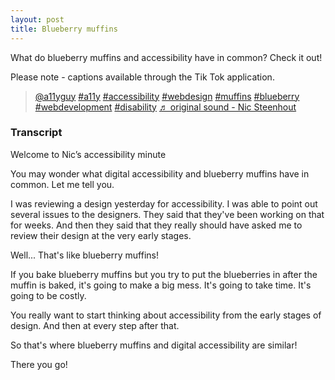 ```yaml
---
layout: post
title: Blueberry muffins
---
```

What do blueberry muffins and accessibility have in common? Check it out!

Please note - captions available through the Tik Tok application.

<blockquote class="tiktok-embed" cite="https://www.tiktok.com/@a11yguy/video/7055000385949306117" data-video-id="7055000385949306117" style="max-width: 605px;min-width: 325px;" > <section> <a target="_blank" title="@a11yguy" href="https://www.tiktok.com/@a11yguy">@a11yguy</a> <a title="a11y" target="_blank" href="https://www.tiktok.com/tag/a11y">#a11y</a> <a title="accessibility" target="_blank" href="https://www.tiktok.com/tag/accessibility">#accessibility</a> <a title="webdesign" target="_blank" href="https://www.tiktok.com/tag/webdesign">#webdesign</a> <a title="muffins" target="_blank" href="https://www.tiktok.com/tag/muffins">#muffins</a> <a title="blueberry" target="_blank" href="https://www.tiktok.com/tag/blueberry">#blueberry</a> <a title="webdevelopment" target="_blank" href="https://www.tiktok.com/tag/webdevelopment">#webdevelopment</a> <a title="disability" target="_blank" href="https://www.tiktok.com/tag/disability">#disability</a> <a target="_blank" title="♬ original sound - Nic Steenhout" href="https://www.tiktok.com/music/original-sound-7055000381893806853">♬ original sound - Nic Steenhout</a> </section> </blockquote> <script async src="https://www.tiktok.com/embed.js"></script>

### Transcript

Welcome to Nic’s accessibility minute

You  may  wonder what digital accessibility and blueberry muffins have in common. Let me tell you.

I was reviewing a design yesterday for accessibility. I was able to point out several issues to the designers. They said that they've been working on that for weeks. And then they said that they really should have asked me to review their design at the very early stages. 

Well... That's like blueberry muffins!

If you bake blueberry muffins but you try to put the blueberries in after the muffin is baked, it's going to make a big mess. It's going to take time. It's going to be costly.

You really want to start thinking about accessibility from the early stages of design. And then at every step after that. 

So that's where blueberry muffins and digital accessibility are similar!

There you go!
